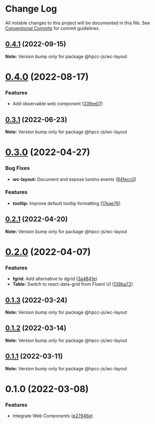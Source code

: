 # Change Log

All notable changes to this project will be documented in this file.
See [Conventional Commits](https://conventionalcommits.org) for commit guidelines.

## [0.4.1](https://github.com/hpcc-systems/Visualization/compare/@hpcc-js/wc-layout@0.4.0...@hpcc-js/wc-layout@0.4.1) (2022-09-15)

**Note:** Version bump only for package @hpcc-js/wc-layout





# [0.4.0](https://github.com/hpcc-systems/Visualization/compare/@hpcc-js/wc-layout@0.3.1...@hpcc-js/wc-layout@0.4.0) (2022-08-17)


### Features

*  Add observable web component ([33fbe07](https://github.com/hpcc-systems/Visualization/commit/33fbe07eb8a5deeabd98467b1bce1fcda0d2dbab))





## [0.3.1](https://github.com/hpcc-systems/Visualization/compare/@hpcc-js/wc-layout@0.3.0...@hpcc-js/wc-layout@0.3.1) (2022-06-23)

**Note:** Version bump only for package @hpcc-js/wc-layout





# [0.3.0](https://github.com/hpcc-systems/Visualization/compare/@hpcc-js/wc-layout@0.2.1...@hpcc-js/wc-layout@0.3.0) (2022-04-27)


### Bug Fixes

* **wc-layout:**  Document and expose lumino events ([94fecc0](https://github.com/hpcc-systems/Visualization/commit/94fecc02deebd20fc3caf15707a3fae5b2461822))


### Features

* **tooltip:** Improve default tooltip formatting ([17eae76](https://github.com/hpcc-systems/Visualization/commit/17eae76a459421fc568e920948195c8d3e42cea1))





## [0.2.1](https://github.com/hpcc-systems/Visualization/compare/@hpcc-js/wc-layout@0.2.0...@hpcc-js/wc-layout@0.2.1) (2022-04-20)

**Note:** Version bump only for package @hpcc-js/wc-layout





# [0.2.0](https://github.com/hpcc-systems/Visualization/compare/@hpcc-js/wc-layout@0.1.3...@hpcc-js/wc-layout@0.2.0) (2022-04-07)


### Features

* **fgrid:**  Add alternative to dgrid ([3a4841e](https://github.com/hpcc-systems/Visualization/commit/3a4841e7c6f898e0ff8bf0bfa55480c6ee5760d2))
* **Table:**  Switch to react-data-grid from Fluent UI ([139ba72](https://github.com/hpcc-systems/Visualization/commit/139ba721ca55a0012de820df714636dba4017d7e))





## [0.1.3](https://github.com/hpcc-systems/Visualization/compare/@hpcc-js/wc-layout@0.1.2...@hpcc-js/wc-layout@0.1.3) (2022-03-24)

**Note:** Version bump only for package @hpcc-js/wc-layout





## [0.1.2](https://github.com/hpcc-systems/Visualization/compare/@hpcc-js/wc-layout@0.1.1...@hpcc-js/wc-layout@0.1.2) (2022-03-14)

**Note:** Version bump only for package @hpcc-js/wc-layout





## [0.1.1](https://github.com/hpcc-systems/Visualization/compare/@hpcc-js/wc-layout@0.1.0...@hpcc-js/wc-layout@0.1.1) (2022-03-11)

**Note:** Version bump only for package @hpcc-js/wc-layout





# 0.1.0 (2022-03-08)


### Features

* Integrate Web Components ([e27946e](https://github.com/hpcc-systems/Visualization/commit/e27946e437a164e0e07a80a415f8513226a693be))
